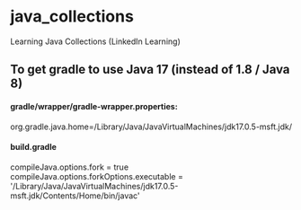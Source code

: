 # java_collections
Learning Java Collections (LinkedIn Learning)

## To get gradle to use Java 17 (instead of 1.8 / Java 8)
#### gradle/wrapper/gradle-wrapper.properties:
org.gradle.java.home=/Library/Java/JavaVirtualMachines/jdk17.0.5-msft.jdk/
#### build.gradle
compileJava.options.fork = true
compileJava.options.forkOptions.executable = '/Library/Java/JavaVirtualMachines/jdk17.0.5-msft.jdk/Contents/Home/bin/javac'
